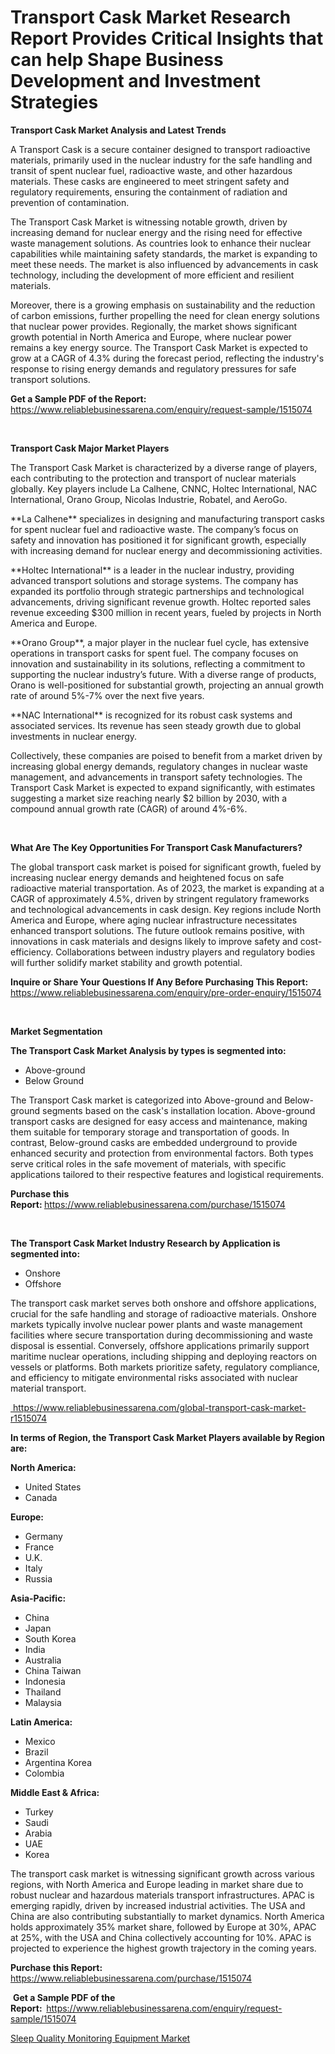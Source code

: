 <p><h1>Transport Cask Market Research Report Provides Critical Insights that can help Shape Business Development and Investment Strategies</h1></p><p><strong>Transport Cask Market Analysis and Latest Trends</strong></p>
<p><p>A Transport Cask is a secure container designed to transport radioactive materials, primarily used in the nuclear industry for the safe handling and transit of spent nuclear fuel, radioactive waste, and other hazardous materials. These casks are engineered to meet stringent safety and regulatory requirements, ensuring the containment of radiation and prevention of contamination.</p><p>The Transport Cask Market is witnessing notable growth, driven by increasing demand for nuclear energy and the rising need for effective waste management solutions. As countries look to enhance their nuclear capabilities while maintaining safety standards, the market is expanding to meet these needs. The market is also influenced by advancements in cask technology, including the development of more efficient and resilient materials.</p><p>Moreover, there is a growing emphasis on sustainability and the reduction of carbon emissions, further propelling the need for clean energy solutions that nuclear power provides. Regionally, the market shows significant growth potential in North America and Europe, where nuclear power remains a key energy source. The Transport Cask Market is expected to grow at a CAGR of 4.3% during the forecast period, reflecting the industry's response to rising energy demands and regulatory pressures for safe transport solutions.</p></p>
<p><strong>Get a Sample PDF of the Report:&nbsp;</strong> <a href="https://www.reliablebusinessarena.com/enquiry/request-sample/1515074?utm_campaign=2110&utm_medium=2&utm_source=Github&utm_content=ia&utm_term=02032025&utm_id=transport-cask">https://www.reliablebusinessarena.com/enquiry/request-sample/1515074</a></p>
<p>&nbsp;</p>
<p><strong>Transport Cask Major Market Players</strong></p>
<p><p>The Transport Cask Market is characterized by a diverse range of players, each contributing to the protection and transport of nuclear materials globally. Key players include La Calhene, CNNC, Holtec International, NAC International, Orano Group, Nicolas Industrie, Robatel, and AeroGo. </p><p>**La Calhene** specializes in designing and manufacturing transport casks for spent nuclear fuel and radioactive waste. The company’s focus on safety and innovation has positioned it for significant growth, especially with increasing demand for nuclear energy and decommissioning activities.</p><p>**Holtec International** is a leader in the nuclear industry, providing advanced transport solutions and storage systems. The company has expanded its portfolio through strategic partnerships and technological advancements, driving significant revenue growth. Holtec reported sales revenue exceeding $300 million in recent years, fueled by projects in North America and Europe.</p><p>**Orano Group**, a major player in the nuclear fuel cycle, has extensive operations in transport casks for spent fuel. The company focuses on innovation and sustainability in its solutions, reflecting a commitment to supporting the nuclear industry’s future. With a diverse range of products, Orano is well-positioned for substantial growth, projecting an annual growth rate of around 5%-7% over the next five years.</p><p>**NAC International** is recognized for its robust cask systems and associated services. Its revenue has seen steady growth due to global investments in nuclear energy. </p><p>Collectively, these companies are poised to benefit from a market driven by increasing global energy demands, regulatory changes in nuclear waste management, and advancements in transport safety technologies. The Transport Cask Market is expected to expand significantly, with estimates suggesting a market size reaching nearly $2 billion by 2030, with a compound annual growth rate (CAGR) of around 4%-6%.</p></p>
<p>&nbsp;</p>
<p><strong>What Are The Key Opportunities For Transport Cask Manufacturers?</strong></p>
<p><p>The global transport cask market is poised for significant growth, fueled by increasing nuclear energy demands and heightened focus on safe radioactive material transportation. As of 2023, the market is expanding at a CAGR of approximately 4.5%, driven by stringent regulatory frameworks and technological advancements in cask design. Key regions include North America and Europe, where aging nuclear infrastructure necessitates enhanced transport solutions. The future outlook remains positive, with innovations in cask materials and designs likely to improve safety and cost-efficiency. Collaborations between industry players and regulatory bodies will further solidify market stability and growth potential.</p></p>
<p><strong>Inquire or Share Your Questions If Any Before Purchasing This Report:</strong> <a href="https://www.reliablebusinessarena.com/enquiry/pre-order-enquiry/1515074?utm_campaign=2110&utm_medium=2&utm_source=Github&utm_content=ia&utm_term=02032025&utm_id=transport-cask">https://www.reliablebusinessarena.com/enquiry/pre-order-enquiry/1515074</a></p>
<p>&nbsp;</p>
<p><strong>Market Segmentation</strong></p>
<p><strong>The Transport Cask Market Analysis by types is segmented into:</strong></p>
<p><ul><li>Above-ground</li><li>Below Ground</li></ul></p>
<p><p>The Transport Cask market is categorized into Above-ground and Below-ground segments based on the cask's installation location. Above-ground transport casks are designed for easy access and maintenance, making them suitable for temporary storage and transportation of goods. In contrast, Below-ground casks are embedded underground to provide enhanced security and protection from environmental factors. Both types serve critical roles in the safe movement of materials, with specific applications tailored to their respective features and logistical requirements.</p></p>
<p><strong>Purchase this Report:&nbsp;</strong><a href="https://www.reliablebusinessarena.com/purchase/1515074?utm_campaign=2110&utm_medium=2&utm_source=Github&utm_content=ia&utm_term=02032025&utm_id=transport-cask">https://www.reliablebusinessarena.com/purchase/1515074</a></p>
<p>&nbsp;</p>
<p><strong>The Transport Cask Market Industry Research by Application is segmented into:</strong></p>
<p><ul><li>Onshore</li><li>Offshore</li></ul></p>
<p><p>The transport cask market serves both onshore and offshore applications, crucial for the safe handling and storage of radioactive materials. Onshore markets typically involve nuclear power plants and waste management facilities where secure transportation during decommissioning and waste disposal is essential. Conversely, offshore applications primarily support maritime nuclear operations, including shipping and deploying reactors on vessels or platforms. Both markets prioritize safety, regulatory compliance, and efficiency to mitigate environmental risks associated with nuclear material transport.</p></p>
<p><a href="https://www.reliablebusinessarena.com/global-transport-cask-market-r1515074?utm_campaign=2110&utm_medium=2&utm_source=Github&utm_content=ia&utm_term=02032025&utm_id=transport-cask">&nbsp;https://www.reliablebusinessarena.com/global-transport-cask-market-r1515074</a></p>
<p><strong>In terms of Region, the Transport Cask Market Players available by Region are:</strong></p>
<p>
    <p> <strong> North America: </strong>
        <ul>
            <li>United States</li>
            <li>Canada</li>
        </ul>
        </p> 
    <p> <strong> Europe: </strong>
        <ul>
            <li>Germany</li>
            <li>France</li>
            <li>U.K.</li>
            <li>Italy</li>
            <li>Russia</li>
        </ul>
        </p> 
    <p> <strong> Asia-Pacific: </strong>
        <ul>
            <li>China</li>
            <li>Japan</li>
            <li>South Korea</li>
            <li>India</li>
            <li>Australia</li>
            <li>China Taiwan</li>
            <li>Indonesia</li>
            <li>Thailand</li>
            <li>Malaysia</li>
        </ul>
        </p> 
    <p> <strong> Latin America: </strong>
        <ul>
            <li>Mexico</li>
            <li>Brazil</li>
            <li>Argentina Korea</li>
            <li>Colombia</li>
        </ul>
        </p> 
    <p> <strong> Middle East & Africa: </strong>
        <ul>
            <li>Turkey</li>
            <li>Saudi</li>
            <li>Arabia</li>
            <li>UAE</li>
            <li>Korea</li>
        </ul>
    </p>
    </p>
<p><p>The transport cask market is witnessing significant growth across various regions, with North America and Europe leading in market share due to robust nuclear and hazardous materials transport infrastructures. APAC is emerging rapidly, driven by increased industrial activities. The USA and China are also contributing substantially to market dynamics. North America holds approximately 35% market share, followed by Europe at 30%, APAC at 25%, with the USA and China collectively accounting for 10%. APAC is projected to experience the highest growth trajectory in the coming years.</p></p>
<p><strong>Purchase this Report: </strong><a href="https://www.reliablebusinessarena.com/purchase/1515074?utm_campaign=2110&utm_medium=2&utm_source=Github&utm_content=ia&utm_term=02032025&utm_id=transport-cask">https://www.reliablebusinessarena.com/purchase/1515074</a></p>
<p>&nbsp;<strong>Get a Sample PDF of the Report:&nbsp;&nbsp;</strong><a href="https://www.reliablebusinessarena.com/enquiry/request-sample/1515074?utm_campaign=2110&utm_medium=2&utm_source=Github&utm_content=ia&utm_term=02032025&utm_id=transport-cask">https://www.reliablebusinessarena.com/enquiry/request-sample/1515074</a></p>
<p><strong></strong></p>
<p><p><a href="https://github.com/irfadac/Market-Research-Report-List-5/blob/main/sleep-quality-monitoring-equipment-market.md?utm_campaign=2110&utm_medium=2&utm_source=Github&utm_content=ia&utm_term=02032025&utm_id=transport-cask">Sleep Quality Monitoring Equipment Market</a></p></p>